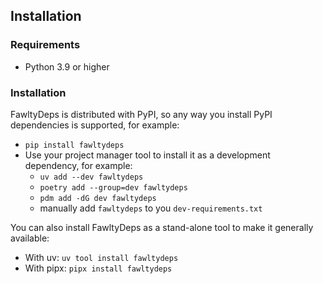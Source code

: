 ## Installation

### Requirements

- Python 3.9 or higher

### Installation

FawltyDeps is distributed with PyPI, so any way you install PyPI dependencies is supported, for example:

- `pip install fawltydeps`
- Use your project manager tool to install it as a development dependency, for example:
    - `uv add --dev fawltydeps`
    - `poetry add --group=dev fawltydeps`
    - `pdm add -dG dev fawltydeps`
    - manually add `fawltydeps` to you `dev-requirements.txt`

You can also install FawltyDeps as a stand-alone tool to make it generally available:

- With uv: `uv tool install fawltydeps`
- With pipx: `pipx install fawltydeps`
